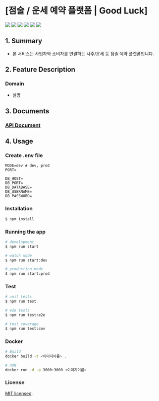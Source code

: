 # [점술 / 운세 예약 플랫폼 | Good Luck]

<div>
  <img src="https://img.shields.io/badge/node-16.17.0-339933?logo=node.js"> 
  <img src="https://img.shields.io/badge/NestJS-9.0.0-E0234E?logo=NestJS"> 
  <img src="https://img.shields.io/badge/TypeScript-4.3.5-3178C6?logo=typescript"> 
  <img src="https://img.shields.io/badge/mysql2-2.3.3-4479A1?logo=MySQL"> 
  <img src="https://img.shields.io/badge/Swagger-6.1.1-DC382D?logo=swagger"> 
  <img src="https://img.shields.io/badge/TypeORM-0.3.9-010101"> 
</div>

## 1. Summary

- 본 서비스는 사업자와 소비자를 연결하는 사주/운세 등 점술 예약 플랫폼입니다.

## 2. Feature Description
### Domain
- 설명


## 3. Documents

### [API Document]()

## 4. Usage
### Create .env file
```
MODE=dev # dev, prod
PORT=

DB_HOST=
DB_PORT=
DB_DATABASE=
DB_USERNAME=
DB_PASSWORD=
```

### Installation

```bash
$ npm install
```

### Running the app

```bash
# development
$ npm run start

# watch mode
$ npm run start:dev

# production mode
$ npm run start:prod
```

### Test

```bash
# unit tests
$ npm run test

# e2e tests
$ npm run test:e2e

# test coverage
$ npm run test:cov
```

### Docker

```bash
# Build
docker build -t <이미지이름> .

# RUN
docker run -d -p 3000:3000 <이미지이름>
```

### License
[MIT licensed](LICENSE).